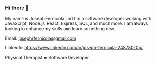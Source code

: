 ### Hi there 👋


My name is Joseph Fernicola and I'm a software developer working with JavaScript, Node.js, React, Express, SQL, and much more. I am always looking to enhance my skills and learn something new.

Email:  josephrfernicola@gmail.com <br />

LinkedIn:  https://www.linkedin.com/in/joseph-fernicola-248780205/ <br />

Physical Therapist ➡️ Software Developer


